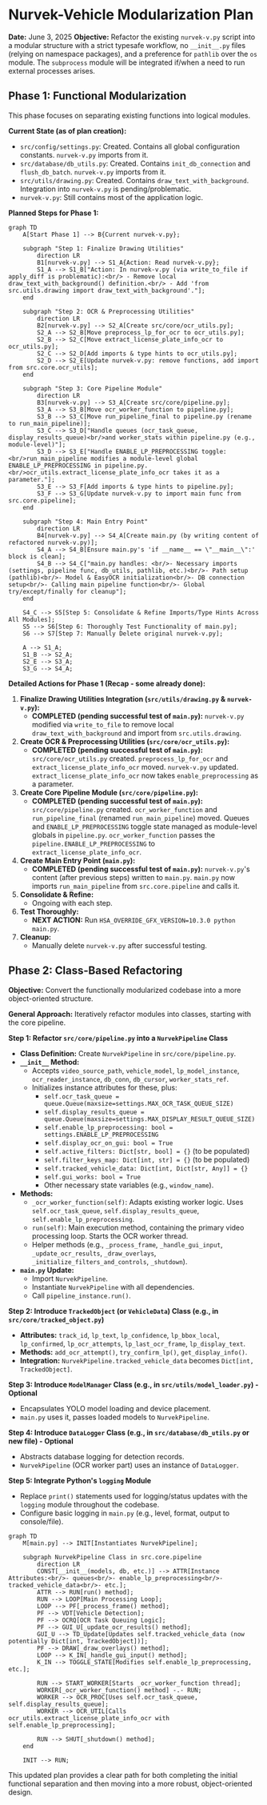 # Nurvek-Vehicle Modularization Plan

**Date:** June 3, 2025
**Objective:** Refactor the existing `nurvek-v.py` script into a modular structure with a strict typesafe workflow, no `__init__.py` files (relying on namespace packages), and a preference for `pathlib` over the `os` module. The `subprocess` module will be integrated if/when a need to run external processes arises.

## Phase 1: Functional Modularization

This phase focuses on separating existing functions into logical modules.

**Current State (as of plan creation):**
*   `src/config/settings.py`: Created. Contains all global configuration constants. `nurvek-v.py` imports from it.
*   `src/database/db_utils.py`: Created. Contains `init_db_connection` and `flush_db_batch`. `nurvek-v.py` imports from it.
*   `src/utils/drawing.py`: Created. Contains `draw_text_with_background`. Integration into `nurvek-v.py` is pending/problematic.
*   `nurvek-v.py`: Still contains most of the application logic.

**Planned Steps for Phase 1:**

```mermaid
graph TD
    A[Start Phase 1] --> B{Current nurvek-v.py};
    
    subgraph "Step 1: Finalize Drawing Utilities"
        direction LR
        B1[nurvek-v.py] --> S1_A{Action: Read nurvek-v.py};
        S1_A --> S1_B["Action: In nurvek-v.py (via write_to_file if apply_diff is problematic):<br/> - Remove local draw_text_with_background() definition.<br/> - Add 'from src.utils.drawing import draw_text_with_background'."];
    end

    subgraph "Step 2: OCR & Preprocessing Utilities"
        direction LR
        B2[nurvek-v.py] --> S2_A[Create src/core/ocr_utils.py];
        S2_A --> S2_B[Move preprocess_lp_for_ocr to ocr_utils.py];
        S2_B --> S2_C[Move extract_license_plate_info_ocr to ocr_utils.py];
        S2_C --> S2_D[Add imports & type hints to ocr_utils.py];
        S2_D --> S2_E[Update nurvek-v.py: remove functions, add import from src.core.ocr_utils];
    end

    subgraph "Step 3: Core Pipeline Module"
        direction LR
        B3[nurvek-v.py] --> S3_A[Create src/core/pipeline.py];
        S3_A --> S3_B[Move ocr_worker_function to pipeline.py];
        S3_B --> S3_C[Move run_pipeline_final to pipeline.py (rename to run_main_pipeline)];
        S3_C --> S3_D["Handle queues (ocr_task_queue, display_results_queue)<br/>and worker_stats within pipeline.py (e.g., module-level)"];
        S3_D --> S3_E["Handle ENABLE_LP_PREPROCESSING toggle:<br/>run_main_pipeline modifies a module-level global ENABLE_LP_PREPROCESSING in pipeline.py.<br/>ocr_utils.extract_license_plate_info_ocr takes it as a parameter."];
        S3_E --> S3_F[Add imports & type hints to pipeline.py];
        S3_F --> S3_G[Update nurvek-v.py to import main func from src.core.pipeline];
    end

    subgraph "Step 4: Main Entry Point"
        direction LR
        B4[nurvek-v.py] --> S4_A[Create main.py (by writing content of refactored nurvek-v.py)];
        S4_A --> S4_B[Ensure main.py's 'if __name__ == \"__main__\":' block is clean];
        S4_B --> S4_C["main.py handles: <br/>- Necessary imports (settings, pipeline func, db_utils, pathlib, etc.)<br/>- Path setup (pathlib)<br/>- Model & EasyOCR initialization<br/>- DB connection setup<br/>- Calling main pipeline function<br/>- Global try/except/finally for cleanup"];
    end
    
    S4_C --> S5[Step 5: Consolidate & Refine Imports/Type Hints Across All Modules];
    S5 --> S6[Step 6: Thoroughly Test Functionality of main.py];
    S6 --> S7[Step 7: Manually Delete original nurvek-v.py];

    A --> S1_A;
    S1_B --> S2_A;
    S2_E --> S3_A;
    S3_G --> S4_A;
```

**Detailed Actions for Phase 1 (Recap - some already done):**

1.  **Finalize Drawing Utilities Integration (`src/utils/drawing.py` & `nurvek-v.py`):**
    *   **COMPLETED (pending successful test of `main.py`):** `nurvek-v.py` modified via `write_to_file` to remove local `draw_text_with_background` and import from `src.utils.drawing`.
2.  **Create OCR & Preprocessing Utilities (`src/core/ocr_utils.py`):**
    *   **COMPLETED (pending successful test of `main.py`):** `src/core/ocr_utils.py` created. `preprocess_lp_for_ocr` and `extract_license_plate_info_ocr` moved. `nurvek-v.py` updated. `extract_license_plate_info_ocr` now takes `enable_preprocessing` as a parameter.
3.  **Create Core Pipeline Module (`src/core/pipeline.py`):**
    *   **COMPLETED (pending successful test of `main.py`):** `src/core/pipeline.py` created. `ocr_worker_function` and `run_pipeline_final` (renamed `run_main_pipeline`) moved. Queues and `ENABLE_LP_PREPROCESSING` toggle state managed as module-level globals in `pipeline.py`. `ocr_worker_function` passes the `pipeline.ENABLE_LP_PREPROCESSING` to `extract_license_plate_info_ocr`.
4.  **Create Main Entry Point (`main.py`):**
    *   **COMPLETED (pending successful test of `main.py`):** `nurvek-v.py`'s content (after previous steps) written to `main.py`. `main.py` now imports `run_main_pipeline` from `src.core.pipeline` and calls it.
5.  **Consolidate & Refine:**
    *   Ongoing with each step.
6.  **Test Thoroughly:**
    *   **NEXT ACTION:** Run `HSA_OVERRIDE_GFX_VERSION=10.3.0 python main.py`.
7.  **Cleanup:**
    *   Manually delete `nurvek-v.py` after successful testing.

## Phase 2: Class-Based Refactoring

**Objective:** Convert the functionally modularized codebase into a more object-oriented structure.

**General Approach:** Iteratively refactor modules into classes, starting with the core pipeline.

**Step 1: Refactor `src/core/pipeline.py` into a `NurvekPipeline` Class**
*   **Class Definition:** Create `NurvekPipeline` in `src/core/pipeline.py`.
*   **`__init__` Method:**
    *   Accepts `video_source_path`, `vehicle_model`, `lp_model_instance`, `ocr_reader_instance`, `db_conn`, `db_cursor`, `worker_stats_ref`.
    *   Initializes instance attributes for these, plus:
        *   `self.ocr_task_queue = queue.Queue(maxsize=settings.MAX_OCR_TASK_QUEUE_SIZE)`
        *   `self.display_results_queue = queue.Queue(maxsize=settings.MAX_DISPLAY_RESULT_QUEUE_SIZE)`
        *   `self.enable_lp_preprocessing: bool = settings.ENABLE_LP_PREPROCESSING`
        *   `self.display_ocr_on_gui: bool = True`
        *   `self.active_filters: Dict[str, bool] = {}` (to be populated)
        *   `self.filter_keys_map: Dict[int, str] = {}` (to be populated)
        *   `self.tracked_vehicle_data: Dict[int, Dict[str, Any]] = {}`
        *   `self.gui_works: bool = True`
        *   Other necessary state variables (e.g., `window_name`).
*   **Methods:**
    *   `_ocr_worker_function(self)`: Adapts existing worker logic. Uses `self.ocr_task_queue`, `self.display_results_queue`, `self.enable_lp_preprocessing`.
    *   `run(self)`: Main execution method, containing the primary video processing loop. Starts the OCR worker thread.
    *   Helper methods (e.g., `_process_frame`, `_handle_gui_input`, `_update_ocr_results`, `_draw_overlays`, `_initialize_filters_and_controls`, `_shutdown`).
*   **`main.py` Update:**
    *   Import `NurvekPipeline`.
    *   Instantiate `NurvekPipeline` with all dependencies.
    *   Call `pipeline_instance.run()`.

**Step 2: Introduce `TrackedObject` (or `VehicleData`) Class (e.g., in `src/core/tracked_object.py`)**
*   **Attributes:** `track_id`, `lp_text`, `lp_confidence`, `lp_bbox_local`, `lp_confirmed`, `lp_ocr_attempts`, `lp_last_ocr_frame`, `lp_display_text`.
*   **Methods:** `add_ocr_attempt()`, `try_confirm_lp()`, `get_display_info()`.
*   **Integration:** `NurvekPipeline.tracked_vehicle_data` becomes `Dict[int, TrackedObject]`.

**Step 3: Introduce `ModelManager` Class (e.g., in `src/utils/model_loader.py`) - Optional**
*   Encapsulates YOLO model loading and device placement.
*   `main.py` uses it, passes loaded models to `NurvekPipeline`.

**Step 4: Introduce `DataLogger` Class (e.g., in `src/database/db_utils.py` or new file) - Optional**
*   Abstracts database logging for detection records.
*   `NurvekPipeline` (OCR worker part) uses an instance of `DataLogger`.

**Step 5: Integrate Python's `logging` Module**
*   Replace `print()` statements used for logging/status updates with the `logging` module throughout the codebase.
*   Configure basic logging in `main.py` (e.g., level, format, output to console/file).

```mermaid
graph TD
    M[main.py] --> INIT[Instantiates NurvekPipeline];
    
    subgraph NurvekPipeline Class in src.core.pipeline
        direction LR
        CONST[__init__(models, db, etc.)] --> ATTR[Instance Attributes:<br/>- queues<br/>- enable_lp_preprocessing<br/>- tracked_vehicle_data<br/>- etc.];
        ATTR --> RUN[run() method];
        RUN --> LOOP[Main Processing Loop];
        LOOP --> PF[_process_frame() method];
        PF --> VDT[Vehicle Detection];
        PF --> OCRQ[OCR Task Queuing Logic];
        PF --> GUI_U[_update_ocr_results() method];
        GUI_U --> TD_Update[Updates self.tracked_vehicle_data (now potentially Dict[int, TrackedObject])];
        PF --> DRAW[_draw_overlays() method];
        LOOP --> K_IN[_handle_gui_input() method];
        K_IN --> TOGGLE_STATE[Modifies self.enable_lp_preprocessing, etc.];
        
        RUN --> START_WORKER[Starts _ocr_worker_function thread];
        WORKER[_ocr_worker_function() method] -.- RUN;
        WORKER --> OCR_PROC[Uses self.ocr_task_queue, self.display_results_queue];
        WORKER --> OCR_UTIL[Calls ocr_utils.extract_license_plate_info_ocr with self.enable_lp_preprocessing];
        
        RUN --> SHUT[_shutdown() method];
    end

    INIT --> RUN;
```

This updated plan provides a clear path for both completing the initial functional separation and then moving into a more robust, object-oriented design.